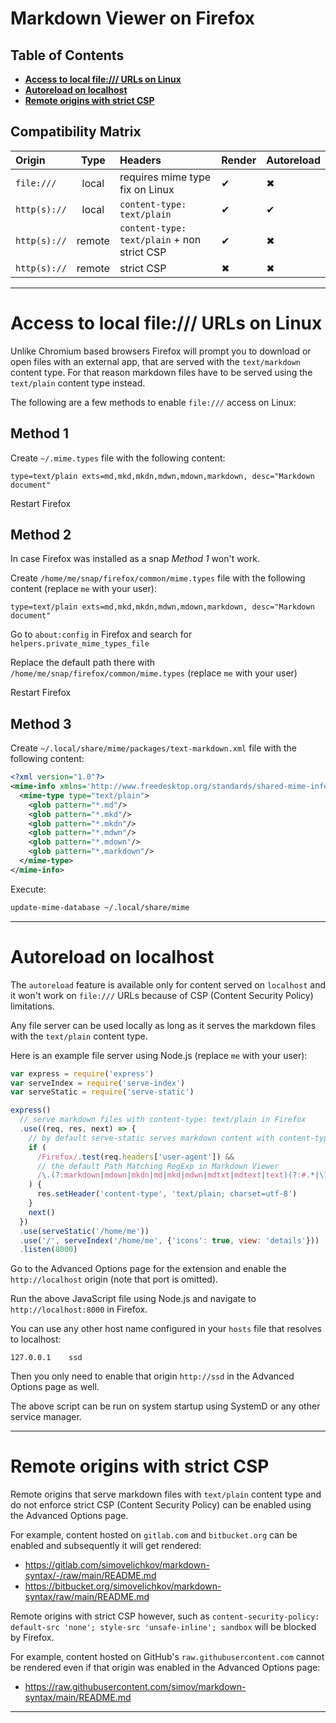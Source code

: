 
# Markdown Viewer on Firefox

## Table of Contents

- **[Access to local file:/// URLs on Linux](#access-to-local-file-urls-on-linux)**
- **[Autoreload on localhost](#autoreload-on-localhost)**
- **[Remote origins with strict CSP](#remote-origins-with-strict-csp)**

## Compatibility Matrix

| Origin       | Type   | Headers                                     | Render | Autoreload
| :-           | :-:    | :-                                          | :-     | :-
| `file:///`   | local  | requires mime type fix on Linux             | ✔      | ✖
| `http(s)://` | local  | `content-type: text/plain`                  | ✔      | ✔
| `http(s)://` | remote | `content-type: text/plain` + non strict CSP | ✔      | ✖
| `http(s)://` | remote | strict CSP                                  | ✖      | ✖

---

# Access to local file:/// URLs on Linux

Unlike Chromium based browsers Firefox will prompt you to download or open files with an external app, that are served with the `text/markdown` content type. For that reason markdown files have to be served using the `text/plain` content type instead.

The following are a few methods to enable `file:///` access on Linux:

## Method 1

Create `~/.mime.types` file with the following content:

```
type=text/plain exts=md,mkd,mkdn,mdwn,mdown,markdown, desc="Markdown document"
```

Restart Firefox

## Method 2

In case Firefox was installed as a snap _Method 1_ won't work.

Create `/home/me/snap/firefox/common/mime.types` file with the following content (replace `me` with your user):

```
type=text/plain exts=md,mkd,mkdn,mdwn,mdown,markdown, desc="Markdown document"
```

Go to `about:config` in Firefox and search for `helpers.private_mime_types_file`

Replace the default path there with `/home/me/snap/firefox/common/mime.types` (replace `me` with your user)

Restart Firefox

## Method 3

Create `~/.local/share/mime/packages/text-markdown.xml` file with the following content:

```xml
<?xml version="1.0"?>
<mime-info xmlns='http://www.freedesktop.org/standards/shared-mime-info'>
  <mime-type type="text/plain">
    <glob pattern="*.md"/>
    <glob pattern="*.mkd"/>
    <glob pattern="*.mkdn"/>
    <glob pattern="*.mdwn"/>
    <glob pattern="*.mdown"/>
    <glob pattern="*.markdown"/>
  </mime-type>
</mime-info>
```

Execute:

```bash
update-mime-database ~/.local/share/mime
```

---

# Autoreload on localhost

The `autoreload` feature is available only for content served on `localhost` and it won't work on `file:///` URLs because of CSP (Content Security Policy) limitations.

Any file server can be used locally as long as it serves the markdown files with the `text/plain` content type.

Here is an example file server using Node.js (replace `me` with your user):

```js
var express = require('express')
var serveIndex = require('serve-index')
var serveStatic = require('serve-static')

express()
  // serve markdown files with content-type: text/plain in Firefox
  .use((req, res, next) => {
    // by default serve-static serves markdown content with content-type: text/markdown
    if (
      /Firefox/.test(req.headers['user-agent']) &&
      // the default Path Matching RegExp in Markdown Viewer
      /\.(?:markdown|mdown|mkdn|md|mkd|mdwn|mdtxt|mdtext|text)(?:#.*|\?.*)?$/.test(req.url)
    ) {
      res.setHeader('content-type', 'text/plain; charset=utf-8')
    }
    next()
  })
  .use(serveStatic('/home/me'))
  .use('/', serveIndex('/home/me', {'icons': true, view: 'details'}))
  .listen(8000)
```

Go to the Advanced Options page for the extension and enable the `http://localhost` origin (note that port is omitted).

Run the above JavaScript file using Node.js and navigate to `http://localhost:8000` in Firefox.

You can use any other host name configured in your `hosts` file that resolves to localhost:

```hosts
127.0.0.1    ssd
```

Then you only need to enable that origin `http://ssd` in the Advanced Options page as well.

The above script can be run on system startup using SystemD or any other service manager.

---

# Remote origins with strict CSP

Remote origins that serve markdown files with `text/plain` content type and do not enforce strict CSP (Content Security Policy) can be enabled using the Advanced Options page.

For example, content hosted on `gitlab.com` and `bitbucket.org` can be enabled and subsequently it will get rendered:

- https://gitlab.com/simovelichkov/markdown-syntax/-/raw/main/README.md
- https://bitbucket.org/simovelichkov/markdown-syntax/raw/main/README.md

Remote origins with strict CSP however, such as `content-security-policy: default-src 'none'; style-src 'unsafe-inline'; sandbox` will be blocked by Firefox.

For example, content hosted on GitHub's `raw.githubusercontent.com` cannot be rendered even if that origin was enabled in the Advanced Options page:

- https://raw.githubusercontent.com/simov/markdown-syntax/main/README.md

---
